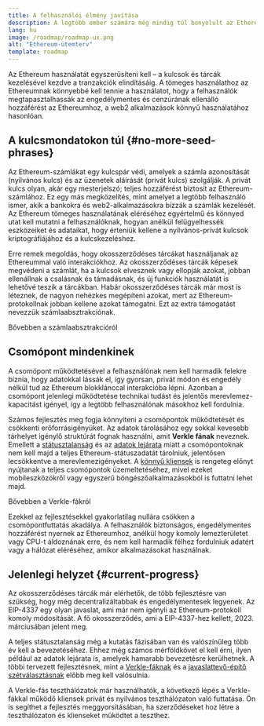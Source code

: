 ```yaml
---
title: A felhasználói élmény javítása
description: A legtöbb ember számára még mindig túl bonyolult az Ethereum használata. A tömeges használathoz az Ethereumnak drasztikusan csökkentenie kell ezt az akadályt – mindenki számára előnyösnek kell lennie a decentralizált, engedélymentes és cenzúrának ellenálló Ethereum-hozzáférésnek, ugyanakkor olyan könnyednek kell lennie, mint a hagyományos web2 alkalmazás használata.
lang: hu
image: /roadmap/roadmap-ux.png
alt: "Ethereum-ütemterv"
template: roadmap
---
```


Az Ethereum használatát egyszerűsíteni kell – a kulcsok és tárcák kezelésével kezdve a tranzakciók elindításáig. A tömeges használathoz az Ethereumnak könnyebbé kell tennie a használatot, hogy a felhasználók megtapasztalhassák az engedélymentes és cenzúrának ellenálló hozzáférést az Ethereumhoz, a web2 alkalmazások könnyű használatához hasonlóan.

## A kulcsmondatokon túl {#no-more-seed-phrases}

Az Ethereum-számlákat egy kulcspár védi, amelyek a számla azonosítását (nyilvános kulcs) és az üzenetek aláírását (privát kulcs) szolgálják. A privát kulcs olyan, akár egy mesterjelszó; teljes hozzáférést biztosít az Ethereum-számlához. Ez egy más megközelítés, mint amelyet a legtöbb felhasználó ismer, akik a bankokra és web2-alkalmazásokra bízzák a számlák kezelését. Az Ethereum tömeges használatának eléréséhez egyértelmű és könnyed utat kell mutatni a felhasználóknak, hogyan anélkül felügyelhessék eszközeiket és adataikat, hogy érteniük kellene a nyilvános-privát kulcsok kriptográfiájához és a kulcskezeléshez.

Erre remek megoldás, hogy okosszerződéses tárcákat használjanak az Ethereummal való interakciókhoz. Az okosszerződéses tárcák képesek megvédeni a számlát, ha a kulcsok elvesznek vagy ellopják azokat, jobban ellenállnak a csalásnak és támadásnak, és új funkciók használatát is lehetővé teszik a tárcákban. Habár okosszerződéses tárcák már most is léteznek, de nagyon nehézkes megépíteni azokat, mert az Ethereum-protokollnak jobban kellene azokat támogatni. Ezt az extra támogatást nevezzük számlaabsztrakciónak.

<ButtonLink variant="outline-color" to="/roadmap/account-abstraction/">Bővebben a számlaabsztrakcióról</ButtonLink>

## Csomópont mindenkinek

A csomópont működtetésével a felhasználónak nem kell harmadik felekre bíznia, hogy adatokkal lássák el, így gyorsan, privát módon és engedély nélkül tud az Ethereum blokklánccal interakcióba lépni. Azonban a csomópont jelenlegi működtetése technikai tudást és jelentős merevlemez-kapacitást igényel, így a legtöbb felhasználónak másokhoz kell fordulnia.

Számos fejlesztés meg fogja könnyíteni a csomópontok működtetését és csökkenti erőforrásigényüket. Az adatok tárolásához egy sokkal kevesebb tárhelyet igénylő struktúrát fognak használni, amit **Verkle fának** neveznek. Emellett a [státusztalanság](/roadmap/statelessness) és az [adatok lejárata](/roadmap/statelessness/#data-expiry) miatt a csomópontoknak nem kell majd a teljes Ethereum-státuszadatát tárolniuk, jelentősen lecsökkentve a merevlemezigényeket. A [könnyű kliensek](/developers/docs/nodes-and-clients/light-clients/) is rengeteg előnyt nyújtanak a teljes csomópontok üzemeltetéséhez, mivel ezeket mobileszközökről vagy egyszerű böngészőalkalmazásokból is futtatni lehet majd.

<ButtonLink variant="outline-color" to="/roadmap/verkle-trees/">Bővebben a Verkle-fákról</ButtonLink>

Ezekkel az fejlesztésekkel gyakorlatilag nullára csökken a csomópontfuttatás akadálya. A felhasználók biztonságos, engedélymentes hozzáférést nyernek az Ethereumhoz, anélkül hogy komoly lemezterületet vagy CPU-t áldoznának erre, és nem kell harmadik félhez fordulniuk adatért vagy a hálózat eléréséhez, amikor alkalmazásokat használnak.

## Jelenlegi helyzet {#current-progress}

Az okosszerződéses tárcák már elérhetők, de több fejlesztésre van szükség, hogy még decentralizáltabbak és engedélymentesek legyenek. Az EIP-4337 egy olyan javaslat, ami már nem igényli az Ethereum-protokoll komoly módosítását. A fő okosszerződés, ami a EIP-4337-hez kellett, 2023. márciusában jelent meg.

A teljes státusztalanság még a kutatás fázisában van és valószínűleg több év kell a bevezetéséhez. Ehhez még számos mérföldkövet el kell érni, ilyen például az adatok lejárata is, amelyek hamarabb bevezetésre kerülhetnek. A többi tervezett fejlesztésnek, mint a [Verkle-fáknak](/roadmap/verkle-trees/) és a [javaslattevő-építő szétválasztásnak](/roadmap/pbs/) előbb meg kell valósulnia.

A Verkle-fás teszthálózatok már használhatók, a következő lépés a Verkle-fákkal működő kliensek privát és nyilvános teszthálózaton való futtatása. Ön is segíthet a fejlesztés meggyorsításában, ha szerződéseket hoz létre a teszthálózaton és klienseket működtet a teszthez.
